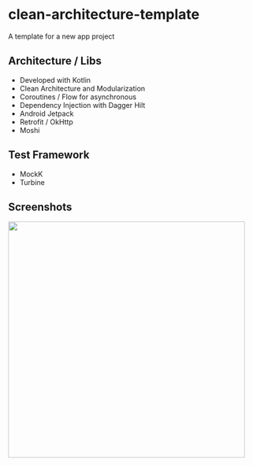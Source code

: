 # clean-architecture-template

A template for a new app project

## Architecture / Libs

- Developed with Kotlin
- Clean Architecture and Modularization
- Coroutines / Flow for asynchronous
- Dependency Injection with Dagger Hilt
- Android Jetpack
- Retrofit / OkHttp
- Moshi

## Test Framework

- MockK
- Turbine

## Screenshots

<img src="demo/demo.gif" width="480"></img>